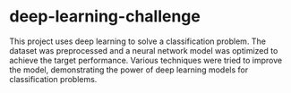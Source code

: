 # deep-learning-challenge
This project uses deep learning to solve a classification problem. The dataset was preprocessed and a neural network model was optimized to achieve the target performance. Various techniques were tried to improve the model, demonstrating the power of deep learning models for classification problems.
